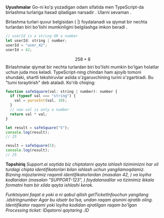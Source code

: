 **Uyushmalar**
Go-ni ko'p yozadigan odam sifatida men TypeScript-da birlashma turlariga hasad qiladigan narsadir . Ularni sevaman .

Birlashma turlari quvur belgisidan ( |) foydalanadi va qiymat bir nechta turlardan biri bo'lishi mumkinligini belgilashga imkon beradi .

```javascript
// userId is a string OR a number
let userId: string | number;
userId = "user_42";
userId = 42;

```

$$258+8$$
Birlashmalar qiymat bir nechta turlardan biri bo'lishi mumkin bo'lgan holatlar uchun juda mos keladi. TypeScript-ning chindan ham ajoyib tomoni shundaki, shartli tekshiruvlar aslida o'zgaruvchining turini o'zgartiradi. Bu "turni toraytirish" deb ataladi. Ko'rib chiqing:

```javascript
function safeSquare(val: string | number): number {
  if (typeof val === "string") {
    val = parseInt(val, 10);
  }
  // now val is only a number
  return val * val;
}

let result = safeSquare("5");
console.log(result);
// 25

result = safeSquare(5);
console.log(result);
// 25

```

**Topshiriq**
*Support.ai saytida biz chiptalarni qayta ishlash tizimimizni har xil turdagi chipta identifikatorlari bilan ishlash uchun yangilamoqdamiz. Bizning mijozlarimiz raqamli identifikatorlardan (masalan 42, ) va loyiha kodlaridan (masalan "SUPPORT-123", ) foydalanadilar va tizimimiz ikkala formatni ham bir xilda qayta ishlashi kerak.*

*Funktsiyani faqat a yoki a ni qabul qilish getTicketInfouchun yangilang .idstringnumber
Agar bu idsatr bo'lsa, undan raqam qismini ajratib oling.*
*Identifikator raqami yoki loyiha kodidan ajratilgan raqam bo'lgan Processing ticket: IDqatorni qaytaring .ID*


